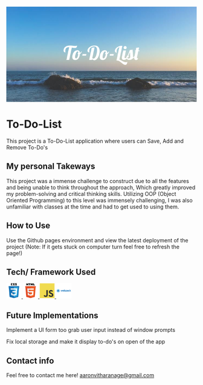 <p align="center">
  <img  src="To-Do-List (2).png">
</p>


# To-Do-List

This project is a To-Do-List application where users can Save, Add and Remove To-Do's

## My personal Takeways
This project was a immense challenge to construct due to all the features and being unable to think throughout the approach, Which greatly improved my problem-solving and critical thinking skills. Utilizing OOP (Object Oriented Programming) to this level was immensely challenging, I was also unfamiliar with classes at the time and had to get used to using them. 

## How to Use

Use the Github pages environment and view the latest deployment of the project (Note: If it gets stuck on computer turn feel free to refresh the page!) 

## Tech/ Framework Used
<p align="left"> 
<a href="https://www.w3schools.com/css/" target="_blank" rel="noreferrer"> <img src="https://raw.githubusercontent.com/devicons/devicon/master/icons/css3/css3-original-wordmark.svg" alt="css3" width="40" height="40"/> </a> 
<a href="https://www.w3.org/html/" target="_blank" rel="noreferrer"> <img src="https://raw.githubusercontent.com/devicons/devicon/master/icons/html5/html5-original-wordmark.svg" alt="html5" width="40" height="40"/> </a>
<a href="https://developer.mozilla.org/en-US/docs/Web/JavaScript" target="_blank" rel="noreferrer"> <img src="https://raw.githubusercontent.com/devicons/devicon/master/icons/javascript/javascript-original.svg" alt="javascript" width="40" height="40"/> 
<a href="https://webpack.js.org" target="_blank" rel="noreferrer"> <img src="https://raw.githubusercontent.com/devicons/devicon/d00d0969292a6569d45b06d3f350f463a0107b0d/icons/webpack/webpack-original-wordmark.svg" alt="webpack" width="40" height="40"/> </a> </p>

## Future Implementations
Implement a UI form too grab user input instead of window prompts

Fix local storage and make it display to-do's on open of the app


## Contact info
Feel free to contact me here! aaronvitharanage@gmail.com
